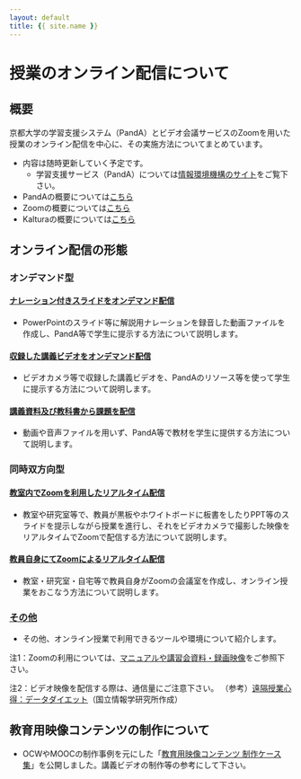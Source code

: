 ```yaml
---
layout: default
title: {{ site.name }}
---
```

# 授業のオンライン配信について

<!--
- 新型コロナウイルス感染症対策として、全学共通科目前期授業については、4月中の実験・実習科目及びILASセミナーを除く授業を原則オンライン配信にて実施することが決まりました。
-->

## 概要
京都大学の学習支援システム（PandA）とビデオ会議サービスのZoomを用いた授業のオンライン配信を中心に、その実施方法についてまとめています。
- 内容は随時更新していく予定です。
  - 学習支援サービス（PandA）については[情報環境機構のサイト](https://www.iimc.kyoto-u.ac.jp/ja/services/lms/)をご覧下さい。
- PandAの概要については[こちら](panda)
- Zoomの概要については[こちら](zoom)
- Kalturaの概要については[こちら](kaltura)

## オンライン配信の形態

### オンデマンド型
#### [ナレーション付きスライドをオンデマンド配信](01_ppt_with_audio)
- PowerPointのスライド等に解説用ナレーションを録音した動画ファイルを作成し、PandA等で学生に提示する方法について説明します。

#### [収録した講義ビデオをオンデマンド配信](02_video_capture)
- ビデオカメラ等で収録した講義ビデオを、PandAのリソース等を使って学生に提示する方法について説明します。

#### [講義資料及び教科書から課題を配信](03_textbook)
- 動画や音声ファイルを用いず、PandA等で教材を学生に提供する方法について説明します。

### 同時双方向型
#### [教室内でZoomを利用したリアルタイム配信](04_zoom_classroom)
- 教室や研究室等で、教員が黒板やホワイトボードに板書をしたりPPT等のスライドを提示しながら授業を進行し、それをビデオカメラで撮影した映像をリアルタイムでZoomで配信する方法について説明します。

#### [教員自身にてZoomによるリアルタイム配信](05_zoom_office)
- 教室・研究室・自宅等で教員自身がZoomの会議室を作成し、オンライン授業をおこなう方法について説明します。

### [その他](e_others)
- その他、オンライン授業で利用できるツールや環境について紹介します。

注1：Zoomの利用については、[マニュアルや講習会資料・録画映像](https://kyoto-u.github.io/online-edu/zoom#anch03)をご参照下さい。

注2：ビデオ映像を配信する際は、通信量にご注意下さい。
（参考）[遠隔授業心得：データダイエット](https://www.nii.ac.jp/event/upload/datadiet.png)（国立情報学研究所作成）

## 教育用映像コンテンツの制作について
- OCWやMOOCの制作事例を元にした「[教育用映像コンテンツ 制作ケース集](version20200820.pdf)」を公開しました。講義ビデオの制作等の参考にして下さい。

